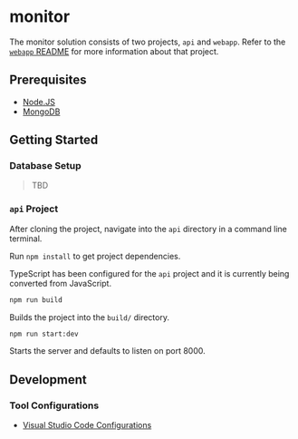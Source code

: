 # monitor

The monitor solution consists of two projects, `api` and `webapp`. Refer to the [`webapp` README](webapp/README.md) for more information about that project.

## Prerequisites

- [Node.JS](https://nodejs.org/)
- [MongoDB](https://www.mongodb.com/)

## Getting Started

### Database Setup

> TBD

### `api` Project

After cloning the project, navigate into the `api` directory in a command line terminal.

Run `npm install` to get project dependencies.

TypeScript has been configured for the `api` project and it is currently being converted from JavaScript.

```sh
npm run build
```

Builds the project into the `build/` directory.

```sh
npm run start:dev
```

Starts the server and defaults to listen on port 8000.

## Development

### Tool Configurations

- [Visual Studio Code Configurations](api/documentation/VS_CODE.md)